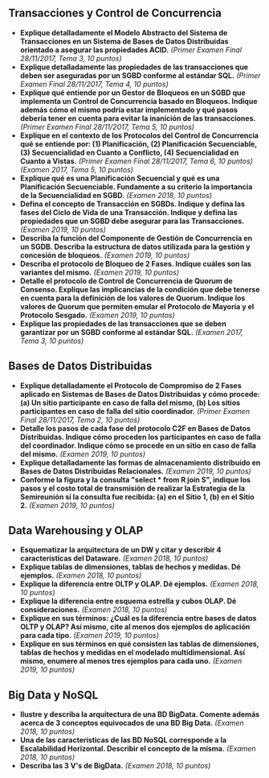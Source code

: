 
## Transacciones y Control de Concurrencia

- **Explique detalladamente el Modelo Abstracto del Sistema de Transacciones en un Sistema de Bases de Datos Distribuidas orientado a asegurar las propiedades ACID.** *(Primer Examen Final 28/11/2017, Tema 3, 10 puntos)*
- **Explique detalladamente las propiedades de las transacciones que deben ser aseguradas por un SGBD conforme al estándar SQL.** *(Primer Examen Final 28/11/2017, Tema 4, 10 puntos)*
- **Explique qué entiende por un Gestor de Bloqueos en un SGBD que implementa un Control de Concurrencia basado en Bloqueos. Indique además cómo el mismo podría estar implementado y qué pasos debería tener en cuenta para evitar la inanición de las transacciones.** *(Primer Examen Final 28/11/2017, Tema 5, 10 puntos)*
- **Explique en el contexto de los Protocolos del Control de Concurrencia qué se entiende por: (1) Planificación, (2) Planificación Secuenciable, (3) Secuencialidad en Cuanto a Conflicto, (4) Secuencialidad en Cuanto a Vistas.** *(Primer Examen Final 28/11/2017, Tema 6, 10 puntos) (Examen 2017, Tema 5, 10 puntos)*
- **Explique qué es una Planificación Secuencial y qué es una Planificación Secuenciable. Fundamente a su criterio la importancia de la Secuencialidad en SGBD.** *(Examen 2018, 10 puntos)*
- **Defina el concepto de Transacción en SGBDs. Indique y defina las fases del Ciclo de Vida de una Transacción. Indique y defina las propiedades que un SGBD debe asegurar para las Transacciones.** *(Examen 2019, 10 puntos)*
- **Describa la función del Componente de Gestión de Concurrencia en un SGDB. Describa la estructura de datos utilizada para la gestión y concesión de bloqueos.** *(Examen 2019, 10 puntos)*
- **Describa el protocolo de Bloqueo de 2 Fases. Indique cuáles son las variantes del mismo.** *(Examen 2019, 10 puntos)*
- **Detalle el protocolo de Control de Concurrencia de Quorum de Consenso. Explique las implicancias de la condición que debe tenerse en cuenta para la definición de los valores de Quorum. Indique los valores de Quorum que permiten emular el Protocolo de Mayoría y el Protocolo Sesgado.** *(Examen 2019, 10 puntos)*
- **Explique las propiedades de las transacciones que se deben garantizar por un SGBD conforme al estándar SQL.** *(Examen 2017, Tema 3, 10 puntos)*

## Bases de Datos Distribuidas

- **Explique detalladamente el Protocolo de Compromiso de 2 Fases aplicado en Sistemas de Bases de Datos Distribuidas y cómo procede: (a) Un sitio participante en caso de falla del mismo, (b) Los sitios participantes en caso de falla del sitio coordinador.** *(Primer Examen Final 28/11/2017, Tema 2, 10 puntos)*
- **Detalle los pasos de cada fase del protocolo C2F en Bases de Datos Distribuidas. Indique cómo proceden los participantes en caso de falla del coordinador. Indique cómo se procede en un sitio en caso de falla del mismo.** *(Examen 2019, 10 puntos)*
- **Explique detalladamente las formas de almacenamiento distribuido en Bases de Datos Distribuidas Relacionales.** *(Examen 2019, 10 puntos)*
- **Conforme la figura y la consulta "select * from R join S", indique los pasos y el costo total de transmisión de realizar la Estrategia de la Semireunión si la consulta fue recibida: (a) en el Sitio 1, (b) en el Sitio 2.** *(Examen 2019, 10 puntos)*

## Data Warehousing y OLAP

- **Esquematizar la arquitectura de un DW y citar y describir 4 características del Dataware.** *(Examen 2018, 10 puntos)*
- **Explique tablas de dimensiones, tablas de hechos y medidas. Dé ejemplos.** *(Examen 2018, 10 puntos)*
- **Explique la diferencia entre OLTP y OLAP. Dé ejemplos.** *(Examen 2018, 10 puntos)*
- **Explique la diferencia entre esquema estrella y cubos OLAP. Dé consideraciones.** *(Examen 2018, 10 puntos)*
- **Explique en sus términos: ¿Cuál es la diferencia entre bases de datos OLTP y OLAP? Así mismo, cite al menos dos ejemplos de aplicación para cada tipo.** *(Examen 2019, 10 puntos)*
- **Explique en sus términos en qué consisten las tablas de dimensiones, tablas de hechos y medidas en el modelado multidimensional. Así mismo, enumere al menos tres ejemplos para cada uno.** *(Examen 2019, 10 puntos)*

## Big Data y NoSQL

- **Ilustre y describa la arquitectura de una BD BigData. Comente además acerca de 3 conceptos equivocados de una BD Big Data.** *(Examen 2018, 10 puntos)*
- **Una de las características de las BD NoSQL corresponde a la Escalabilidad Horizontal. Describir el concepto de la misma.** *(Examen 2018, 10 puntos)*
- **Describa las 3 V's de BigData.** *(Examen 2018, 10 puntos)*



